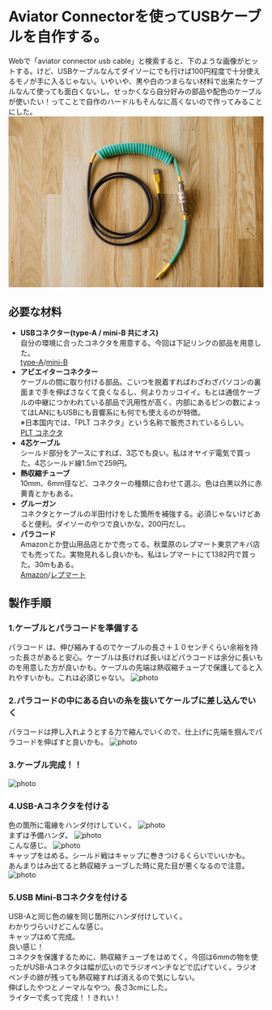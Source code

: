 # Aviator Connectorを使ってUSBケーブルを自作する。

Webで「aviator connector usb cable」と検索すると、下のような画像がヒットする。けど、USBケーブルなんてダイソーにでも行けば100円程度で十分使えるモノが手に入るじゃない。いやいや、黒や白のつまらない材料で出来たケーブルなんて使っても面白くないし。せっかくなら自分好みの部品や配色のケーブルが使いたい！ってことで自作のハードルもそんなに高くないので作ってみることにした。
![aviator connector](https://github.com/OKADA1919/memo/blob/images/2020-08-26%20223421.png?raw=true)

## 必要な材料
- **USBコネクター(type-A / mini-B 共にオス)**  
自分の環境に合ったコネクタを用意する。今回は下記リンクの部品を用意した。  
[type-A](http://akizukidenshi.com/catalog/g/gC-07664/)/[mini-B](https://www.mouser.jp/ProductDetail/TE-Connectivity/1734205-1?qs=o4qE4s2E%252BcwHLCQYxSm%252B8w%3D%3D)
- **アビエイターコネクター**  
ケーブルの間に取り付ける部品。こいつを脱着すればわざわざパソコンの裏面まで手を伸ばさなくて良くなるし、何よりカッコイイ。もとは通信ケーブルの中継につかわれている部品で汎用性が高く、内部にあるピンの数によってはLANにもUSBにも音響系にも何でも使えるのが特徴。  
※日本国内では、「PLT コネクタ」という名称で販売されているらしい。  
[PLT コネクタ](https://jp.misumi-ec.com/vona2/detail/110500032770/)
- **4芯ケーブル**  
シールド部分をアースにすれば、3芯でも良い。私はオヤイデ電気で買った。4芯シールド線1.5mで259円。
- **熱収縮チューブ**  
10mm、6mm径など、コネクターの種類に合わせて選ぶ。色は白黒以外に赤黄青とかもある。
- **グルーガン**  
コネクタとケーブルの半田付けをした箇所を補強する。必須じゃないけどあると便利。ダイソーのやつで良いかな。200円だし。
- **パラコード**  
Amazonとか登山用品店とかで売ってる。秋葉原のレプマート東京アキバ店でも売ってた。実物見れるし良いかも。私はレプマートにて1382円で買った。30mもある。  
[Amazon](https://www.amazon.co.jp/gp/product/B075D9JTPF/ref=oh_aui_search_detailpage?ie=UTF8&th=1&psc=1)/[レプマート](https://repmart.jp/user_data/repmart-tokyo-akiba.php)
## 製作手順
### 1.ケーブルとパラコードを準備する  
パラコード は、伸び縮みするのでケーブルの長さ＋１０センチくらい余裕を持った長さがあると安心。ケーブルは長ければ長いほどパラコードは余分に長いものを用意した方が良いかも。ケーブルの先端は熱収縮チューブで保護してると入れやすいかも。これは必須じゃない。
![photo](https://github.com/OKADA1919/memo/blob/images/usbcable1.jpeg?raw=true)
### 2.パラコードの中にある白いの糸を抜いてケールブに差し込んでいく  
パラコードは押し入れようとする力で縮んでいくので、仕上げに先端を掴んでパラコードを伸ばすと良いかも。
![photo](https://github.com/OKADA1919/memo/blob/images/usbcable2.jpeg?raw=true)
### 3.ケーブル完成！！
![photo](https://github.com/OKADA1919/memo/blob/images/usbcable3.jpeg?raw=true)
### 4.USB-Aコネクタを付ける  
色の箇所に電線をハンダ付けしていく。
![photo](https://github.com/OKADA1919/memo/blob/images/usbcable15.jpeg?raw=true)  
まずは予備ハンダ。
![photo](https://github.com/OKADA1919/memo/blob/images/usbcable4.jpeg?raw=true)  
こんな感じ。
![photo](https://github.com/OKADA1919/memo/blob/images/usbcable5.jpeg?raw=true)  
キャップをはめる。シールド戦はキャップに巻きつけるくらいでいいかも。  
あんまりはみ出てると熱収縮チューブした時に見た目が悪くなるので注意。
![photo](https://github.com/OKADA1919/memo/blob/images/usbcable6.jpeg?raw=true)  
### 5.USB Mini-Bコネクタを付ける  
USB-Aと同じ色の線を同じ箇所にハンダ付けしていく。  
わかりづらいけどこんな感じ。  
キャップはめて完成。  
良い感じ！  
コネクタを保護するために、熱収縮チューブをはめてく。今回は6mmの物を使ったがUSB-Aコネクタは幅が広いのでラジオペンチなどで広げていく。ラジオペンチの跡が残っても熱収縮すれば消えるので気にしない。  
伸ばしたやつとノーマルなやつ。長さ3cmにした。  
ライターで炙って完成！！きれい！
